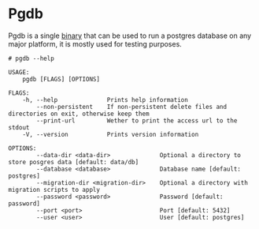 # Pgdb

Pgdb is a single [binary](https://github.com/onetonfoot/pgdb/releases) that can be used to run a postgres database on any major platform, it is mostly used for testing purposes.

```
# pgdb --help

USAGE:
    pgdb [FLAGS] [OPTIONS]

FLAGS:
    -h, --help              Prints help information
        --non-persistent    If non-persistent delete files and directories on exit, otherwise keep them
        --print-url         Wether to print the access url to the stdout
    -V, --version           Prints version information

OPTIONS:
        --data-dir <data-dir>              Optional a directory to store posgres data [default: data/db]
        --database <database>              Database name [default: postgres]
        --migration-dir <migration-dir>    Optional a directory with migration scripts to apply
        --password <password>              Password [default: password]
        --port <port>                      Port [default: 5432]
        --user <user>                      User [default: postgres]
```
